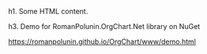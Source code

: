 h1. Some HTML content.

h3. Demo for RomanPolunin.OrgChart.Net library on NuGet

https://romanpolunin.github.io/OrgChart/www/demo.html